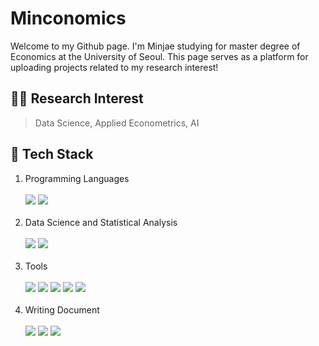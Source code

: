 # Minconomics

Welcome to my Github page. I'm Minjae studying for master degree of Economics at the University of Seoul. This page serves as a platform for uploading projects related to my research interest! 

## 🏃‍♂️ Research Interest

> Data Science, Applied Econometrics, AI

## 🚀 Tech Stack

1. Programming Languages <br> <br>
<img src="https://img.shields.io/badge/Python-3776AB?style=for-the-badge&logo=Python&logoColor=white"/> <img src="https://img.shields.io/badge/R-276DC3?style=for-the-badge&logo=R&logoColor=white"/> <br> <br>
2. Data Science and Statistical Analysis <br> <br>
<img src="https://img.shields.io/badge/pandas-150458?style=for-the-badge&logo=pandas&logoColor=white"/> <img src="https://img.shields.io/badge/numpy-013243?style=for-the-badge&logo=numpy&logoColor=white"/> <br> <br>
3. Tools <br> <br>
<img src="https://img.shields.io/badge/rstudioide-75AADB?style=for-the-badge&logo=rstudioide&logoColor=white"/> <img src="https://img.shields.io/badge/jupyter-F37626?style=for-the-badge&logo=jupyter&logoColor=white"/> <img src="https://img.shields.io/badge/googlecolab-F9AB00?style=for-the-badge&logo=googlecolab&logoColor=white"/> <img src="https://img.shields.io/badge/git-F05032?style=for-the-badge&logo=git&logoColor=white"/> <img src="https://img.shields.io/badge/github-181717?style=for-the-badge&logo=github&logoColor=white"/> <br> <br>
4. Writing Document <br> <br>
<img src="https://img.shields.io/badge/latex-008080?style=for-the-badge&logo=latex&logoColor=white"/> <img src="https://img.shields.io/badge/markdown-000000?style=for-the-badge&logo=markdown&logoColor=white"/> <img src="https://img.shields.io/badge/overleaf-47A141?style=for-the-badge&logo=overleaf&logoColor=white"/>



